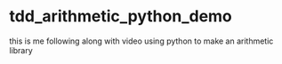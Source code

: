 # tdd_arithmetic_python_demo
this is me following along with video using python to make an arithmetic library
